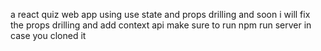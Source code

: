 a react quiz web app using use state and props drilling and soon i will fix the props drilling and add context api 
make sure to run npm run server in case you cloned it 
